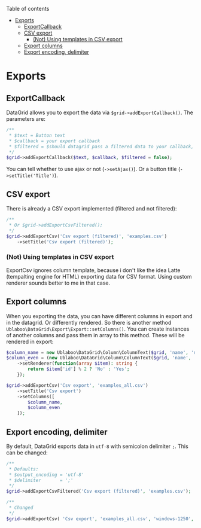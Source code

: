 Table of contents

- [Exports](#exports)
	- [ExportCallback](#exportcallback)
	- [CSV export](#csv-export)
		- [\(Not\) Using templates in CSV export](#not-using-templates-in-csv-export)
	- [Export columns](#export-columns)
	- [Export encoding, delimiter](#export-encoding-delimiter)

# Exports

## ExportCallback

DataGrid allows you to export the data via `$grid->addExportCallback()`. The parameters are:

```php
/**
 * $text = Button text
 * $callback = your export callback
 * $filtered = $should datagrid pass a filtered data to your callback, or all?
 */
$grid->addExportCallback($text, $callback, $filtered = false);
```

You can tell whether to use ajax or not (`->setAjax()`). Or a button title (`->setTitle('Title')`).

## CSV export

There is already a CSV export implemented (filtered and not filtered):

```php
/**
 * Or $grid->addExportCsvFiltered();
 */
$grid->addExportCsv('Csv export (filtered)', 'examples.csv')
	->setTitle('Csv export (filtered)');
```

### (Not) Using templates in CSV export

ExportCsv ignores column template, because i don't like the idea Latte (tempalting engine for HTML) exporting data for CSV format. Using custom renderer sounds better to me in that case.

## Export columns

When you exporting the data, you can have different columns in export and in the datagrid. Or differently rendered. So there is another method `Ublaboo\DataGrid\Export\Export::setColumns()`. You can create instances of another columns and pass them in array to this method. These will be rendered in export:

```php
$column_name = new Ublaboo\DataGrid\Column\ColumnText($grid, 'name', 'name', 'Name');
$column_even = (new Ublaboo\DataGrid\Column\ColumnText($grid, 'name', 'even', 'Even ID (yes/no)'))
	->setRenderer(function(array $item): string {
		return $item['id'] % 2 ? 'No' : 'Yes';
	});

$grid->addExportCsv('Csv export', 'examples_all.csv')
	->setTitle('Csv export')
	->setColumns([
		$column_name,
		$column_even
	]);
```

## Export encoding, delimiter

By default, DataGrid exports data in `utf-8` with semicolon delimiter `;`. This can be changed:

```php
/**
 * Defaults:
 * $output_encoding = 'utf-8'
 * $delimiter       = ';'
 */
$grid->addExportCsvFiltered('Csv export (filtered)', 'examples.csv');

/**
 * Changed
 */
$grid->addExportCsv( 'Csv export', 'examples_all.csv', 'windows-1250', ',');
```
